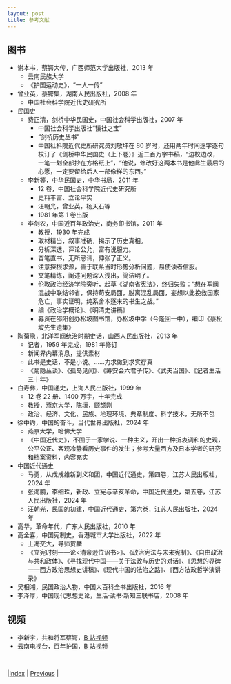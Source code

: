 ```yaml
---
layout: post
title: 参考文献
---
```


## 图书

* 谢本书，蔡锷大传，广西师范大学出版社，2013 年
  * 云南民族大学
  * 《护国运动史》，“一人一传”
* 曾业英，蔡锷集，湖南人民出版社，2008 年
  * 中国社会科学院近代史研究所
* 民国史
  * 费正清，剑桥中华民国史，中国社会科学出版社，2007 年
    * 中国社会科学出版社“镇社之宝”
    * “剑桥历史丛书”
    * 中国社科院近代史所研究员刘敬坤在 80 岁时，还用两年时间逐字逐句校订了《剑桥中华民国史（上下卷）》近二百万字书稿，“边校边改，一笔一划全部抄在方格纸上”，“他说，修改好这两本书是他此生最后的心愿，一定要留给后人一部像样的东西。”
  * 李新等，中华民国史，中华书局，2011 年
    * 12 卷，中国社会科学院近代史研究所
    * 史料丰富、立论平实
    * 汪朝光，曾业英，杨天石等
    * 1981 年第 1 卷出版
  * 李剑农，中国近百年政治史，商务印书馆，2011 年
    * 教授，1930 年完成
    * 取材精当，叙事准确，揭示了历史真相。
    * 分析深透，评论公允，富有说服力。
    * 奋笔直书，无所忌讳，伸张了正义。
    * 注意探根求源，善于联系当时形势分析问题，易使读者信服。
    * 文笔精练，阐述问题深入浅出，简洁明了。
    * 伦敦政治经济学院旁听，起草《湖南省宪法》，终归失败：“想在军阀混战中联结邻省，保持苟安局面，脱离混乱局面，妄想以此挽救国家危亡，事实证明，纯系舍本逐末的书生之战。”
    * 编《政治学概论》、《明清史讲稿》
    * 募资在邵阳创办松坡图书馆，办松坡中学（今隆回一中），编印《蔡松坡先生遗集》
* 陶菊隐，北洋军阀统治时期史话，山西人民出版社，2013 年
  * 记者，1959 年完成，1981 年修订
  * 新闻界内幕消息，提供素材
  * 此书是史话，不是小说。……力求做到求实存真
  * 《菊隐丛谈》、《孤岛见闻》、《筹安会六君子传》、《武夫当国》、《记者生活三十年》
* 白寿彝，中国通史，上海人民出版社，1999 年
  * 12 卷 22 册、1400 万字，十年完成
  * 教授，燕京大学，陈垣，顾颉刚
  * 政治、经济、文化、民族、地理环境、典章制度、科学技术，无所不包
* 徐中约，中国的奋斗，当代世界出版社，2024 年
  * 燕京大学，哈佛大学
  * 《中国近代史》，不囿于一家学说、一种主义，开出一种折衷调和的史观，公平公正、客观冷静看历史事件的发生；参考大量西方及日本学者的研究和档案资料，内容充实
* 中国近代通史
  * 马勇，从戊戌维新到义和团，中国近代通史，第四卷，江苏人民出版社，2024 年
  * 张海鹏，李细珠，新政、立宪与辛亥革命，中国近代通史，第五卷，江苏人民出版社，2024 年
  * 汪朝光，民国的初建，中国近代通史，第六卷，江苏人民出版社，2024 年
* 高华，革命年代，广东人民出版社，2010 年
* 高全喜，中国宪制史，香港城市大学出版社，2022 年
  * 上海交大，导师贺麟
  * 《立宪时刻——论<清帝逊位诏书>》、《政治宪法与未来宪制》、《自由政治与共和政体》、《寻找现代中国——关于法政与历史的对话》、《思想的界碑——西方政治思想史讲稿》、《现代中国的法治之路》、《西方法政哲学演讲录》
* 吴相湘，民国政治人物，中国大百科全书出版社，2016 年
* 李泽厚，中国现代思想史论，生活·读书·新知三联书店，2008 年

## 视频

- 李新宇，共和将军蔡锷，[B 站视频](https://www.bilibili.com/video/BV1gW411u7Rd)
- 云南电视台，百年护国，[B 站视频](https://www.bilibili.com/video/BV1Br4y1F7wa/)

<br/>

|[Index](./) | [Previous](19-gaohua) |
